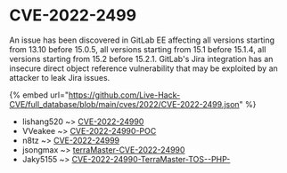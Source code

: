 # CVE-2022-2499

An issue has been discovered in GitLab EE affecting all versions starting from 13.10 before 15.0.5, all versions starting from 15.1 before 15.1.4, all versions starting from 15.2 before 15.2.1. GitLab's Jira integration has an insecure direct object reference vulnerability that may be exploited by an attacker to leak Jira issues.

{% embed url="https://github.com/Live-Hack-CVE/full_database/blob/main/cves/2022/CVE-2022-2499.json" %}


* lishang520 ~> [CVE-2022-24990](https://www.alice-snow.ru/2022/database/cve-2022-2499/cve-2022-24990-lishang520)
* VVeakee ~> [CVE-2022-24990-POC](https://www.alice-snow.ru/2022/database/cve-2022-2499/cve-2022-24990-poc-vveakee)
* n8tz ~> [CVE-2022-24999](https://www.alice-snow.ru/2022/database/cve-2022-2499/cve-2022-24999-n8tz)
* jsongmax ~> [terraMaster-CVE-2022-24990](https://www.alice-snow.ru/2022/database/cve-2022-2499/terramaster-cve-2022-24990-jsongmax)
* Jaky5155 ~> [CVE-2022-24990-TerraMaster-TOS--PHP-](https://www.alice-snow.ru/2022/database/cve-2022-2499/cve-2022-24990-terramaster-tos--php--jaky5155)